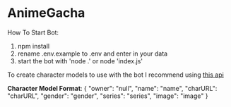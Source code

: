 # AnimeGacha

How To Start Bot:
1. npm install
2. rename .env.example to .env and enter in your data
3. start the bot with 'node .' or node 'index.js'

To create character models to use with the bot I recommend using [this api](https://anilist.gitbook.io/anilist-apiv2-docs/)

**Character Model Format**: { "owner": "null", "name": "name", "charURL": "charURL", "gender": "gender", "series": "series", "image": "image" }
